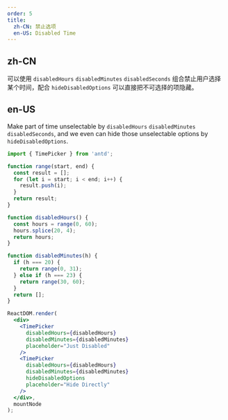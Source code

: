 ```yaml
---
order: 5
title:
  zh-CN: 禁止选项
  en-US: Disabled Time
---
```

## zh-CN

可以使用 `disabledHours` `disabledMinutes` `disabledSeconds` 组合禁止用户选择某个时间，配合 `hideDisabledOptions` 可以直接把不可选择的项隐藏。

## en-US

Make part of time unselectable by `disabledHours` `disabledMinutes` `disabledSeconds`, and we even can hide those unselectable options by `hideDisabledOptions`.

````jsx
import { TimePicker } from 'antd';

function range(start, end) {
  const result = [];
  for (let i = start; i < end; i++) {
    result.push(i);
  }
  return result;
}

function disabledHours() {
  const hours = range(0, 60);
  hours.splice(20, 4);
  return hours;
}

function disabledMinutes(h) {
  if (h === 20) {
    return range(0, 31);
  } else if (h === 23) {
    return range(30, 60);
  }
  return [];
}

ReactDOM.render(
  <div>
    <TimePicker
      disabledHours={disabledHours}
      disabledMinutes={disabledMinutes}
      placeholder="Just Disabled"
    />
    <TimePicker
      disabledHours={disabledHours}
      disabledMinutes={disabledMinutes}
      hideDisabledOptions
      placeholder="Hide Directly"
    />
  </div>,
  mountNode
);
````

<style>
#components-time-picker-demo-disable-options .ant-time-picker {
  width: 120px;
}
#components-time-picker-demo-disable-options .ant-time-picker .ant-time-picker-input {
  width: 120px;
  margin-right: 8px;
}
</style>
